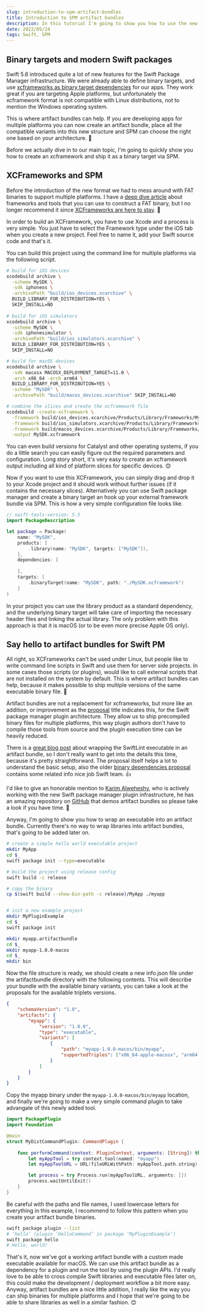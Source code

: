 ```yaml
---
slug: introduction-to-spm-artifact-bundles
title: Introduction to SPM artifact bundles
description: In this tutorial I'm going to show you how to use the new binary target related artifact bundle using the Swift package manager.
date: 2022/05/24
tags: Swift, SPM
---
```


## Binary targets and modern Swift packages

Swift 5.6 introduced quite a lot of new features for the Swift Package Manager infrastructure. We were already able to define binary targets, and use [xcframeworks as binary target dependencies](https://developer.apple.com/documentation/swift_packages/distributing_binary_frameworks_as_swift_packages) for our apps. They work great if you are targeting Apple platforms, but unfortunately the xcframework format is not compatible with Linux distributions, not to mention the Windows operating system.

This is where artifact bundles can help. If you are developing apps for multiple platforms you can now create an artifact bundle, place all the compatible variants into this new structure and SPM can choose the right one based on your architecture. 💪

Before we actually dive in to our main topic, I'm going to quickly show you how to create an xcframework and ship it as a binary target via SPM.

## XCFrameworks and SPM

Before the introduction of the new format we had to mess around with FAT binaries to support multiple platforms. I have a [deep dive article](https://theswiftdev.com/deep-dive-into-swift-frameworks/) about frameworks and tools that you can use to construct a FAT binary, but I no longer recommend it since [XCFrameworks are here to stay](https://www.rightpoint.com/rplabs/2021/01/why-xcframeworks-matter/). 🔨

In order to build an XCFramework, you have to use Xcode and a process is very simple. You just have to select the Framework type under the iOS tab when you create a new project. Feel free to name it, add your Swift source code and that's it.

You can build this project using the command line for multiple platforms via the following script.

```sh
# build for iOS devices
xcodebuild archive \
  -scheme MySDK \
  -sdk iphoneos \
  -archivePath "build/ios_devices.xcarchive" \
  BUILD_LIBRARY_FOR_DISTRIBUTION=YES \
  SKIP_INSTALL=NO
  
# build for iOS simulators
xcodebuild archive \
  -scheme MySDK \
  -sdk iphonesimulator \
  -archivePath "build/ios_simulators.xcarchive" \
  BUILD_LIBRARY_FOR_DISTRIBUTION=YES \
  SKIP_INSTALL=NO

# build for macOS devices
xcodebuild archive \
  -sdk macosx MACOSX_DEPLOYMENT_TARGET=11.0 \
  -arch x86_64 -arch arm64 \
  BUILD_LIBRARY_FOR_DISTRIBUTION=YES \
  -scheme "MySDK" \
  -archivePath "build/macos_devices.xcarchive" SKIP_INSTALL=NO

# combine the slices and create the xcframework file
xcodebuild -create-xcframework \
  -framework build/ios_devices.xcarchive/Products/Library/Frameworks/MySDK.framework \
  -framework build/ios_simulators.xcarchive/Products/Library/Frameworks/MySDK.framework \
  -framework build/macos_devices.xcarchive/Products/Library/Frameworks/MySDK.framework \
  -output MySDK.xcframework
```

You can even build versions for Catalyst and other operating systems, if you do a little search you can easily figure out the required parameters and configuration. Long story short, it's very easy to create an xcframework output including all kind of platform slices for specific devices. 😊

Now if you want to use this XCFramework, you can simply drag and drop it to your Xcode project and it should work without further issues (if it contains the necessary slices). Alternatively you can use Swift package manager and create a binary target an hook up your external framework bundle via SPM. This is how a very simple configuration file looks like.

```swift
// swift-tools-version: 5.5
import PackageDescription

let package = Package(
    name: "MySDK",
    products: [
        .library(name: "MySDK", targets: ["MySDK"]),
    ],
    dependencies: [
        
    ],
    targets: [
        .binaryTarget(name: "MySDK", path: "./MySDK.xcframework")
    ]
)
```

In your project you can use the library product as a standard dependency, and the underlying binary target will take care of importing the necessary header files and linking the actual library. The only problem with this approach is that it is macOS (or to be even more precise Apple OS only).

## Say hello to artifact bundles for Swift PM

All right, so XCFrameworks can't be used under Linux, but people like to write command line scripts in Swift and use them for server side projects. In some cases those scripts (or plugins), would like to call external scripts that are not installed on the system by default. This is where artifact bundles can help, because it makes possible to ship multiple versions of the same executable binary file. 🤔

Artifact bundles are not a replacement for xcframeworks, but more like an addition, or improvement as the [proposal](https://github.com/apple/swift-evolution/blob/main/proposals/0305-swiftpm-binary-target-improvements.md) title indicates this, for the Swift package manager plugin architecture. They allow us to ship precompiled binary files for multiple platforms, this way plugin authors don't have to compile those tools from source and the plugin execution time can be heavily reduced.

There is a [great blog post](https://www.polpiella.dev/binary-targets-in-modern-swift-packages) about wrapping the SwiftLint executable in an artifact bundle, so I don't really want to get into the details this time, because it's pretty straightforward. The proposal itself helps a lot to understand the basic setup, also the older [binary dependencies proposal](https://github.com/apple/swift-evolution/blob/main/proposals/0272-swiftpm-binary-dependencies.md) contains some related info nice job Swift team. 👍

I'd like to give an honorable mention to [Karim Alweheshy](https://twitter.com/k_alweheshy), who is actively working with the new Swift package manager plugin infrastructure, he has an amazing repository on [GitHub](https://github.com/KarimAlweheshy/spm-build-tools) that demos artifact bundles so please take a look if you have time. 🙏

Anyway, I'm going to show you how to wrap an executable into an artifact bundle. Currently there's no way to wrap libraries into artifact bundles, that's going to be added later on.

```sh
# create a simple hello world executable project
mkdir MyApp
cd $_
swift package init --type=executable

# build the project using release config
swift build -c release

# copy the binary
cp $(swift build --show-bin-path -c release)/MyApp ./myapp


# init a new example project
mkdir MyPluginExample
cd $_
swift package init 

mkdir myapp.artifactbundle
cd $_
mkdir myapp-1.0.0-macos
cd $_
mkdir bin
```

Now the file structure is ready, we should create a new info.json file under the artifactbundle directory with the following contents. This will describe your bundle with the available binary variants, you can take a look at the proposals for the available triplets versions.

```json
{
    "schemaVersion": "1.0",
    "artifacts": {
        "myapp": {
            "version": "1.0.0",
            "type": "executable",
            "variants": [
                {
                    "path": "myapp-1.0.0-macos/bin/myapp",
                    "supportedTriples": ["x86_64-apple-macosx", "arm64-apple-macosx"]
                }
            ]
        }
    }
}
```

Copy the myapp binary under the `myapp-1.0.0-macos/bin/myapp` location, and finally we're going to make a very simple command plugin to take advangate of this newly added tool.

```swift
import PackagePlugin
import Foundation

@main
struct MyDistCommandPlugin: CommandPlugin {
    
    func performCommand(context: PluginContext, arguments: [String]) throws {
        let myAppTool = try context.tool(named: "myapp")
        let myAppToolURL = URL(fileURLWithPath: myAppTool.path.string)

        let process = try Process.run(myAppToolURL, arguments: [])
        process.waitUntilExit()
    }
}
```

Be careful with the paths and file names, I used lowercase letters for everything in this example, I recommend to follow this pattern when you create your artifact bundle binaries.

```sh
swift package plugin --list
# ‘hello’ (plugin ‘HelloCommand’ in package ‘MyPluginExample’)
swift package hello
# Hello, world!
```

That's it, now we've got a working artifact bundle with a custom made executable available for macOS. We can use this artifact bundle as a dependency for a plugin and run the tool by using the plugin APIs. I'd really love to be able to cross compile Swift libraries and executable files later on, this could make the development / deployment workflow a bit more easy. Anyway, artifact bundles are a nice little addition, I really like the way you can ship binaries for multiple platforms and I hope that we're going to be able to share libraries as well in a similar fashion. 😊

